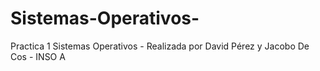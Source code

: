 # Sistemas-Operativos-
Practica 1 Sistemas Operativos - 
Realizada por David Pérez y Jacobo De Cos - 
INSO A
